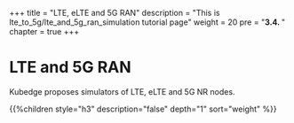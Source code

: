 +++
title = "LTE, eLTE and 5G RAN"
description = "This is lte_to_5g/lte_and_5g_ran_simulation tutorial page"
weight = 20 
pre = "<b>3.4. </b>"
chapter = true
+++

# LTE and 5G RAN

Kubedge proposes simulators of LTE, eLTE and 5G NR nodes.

<!--more-->

{{%children style="h3" description="false" depth="1" sort="weight" %}}
